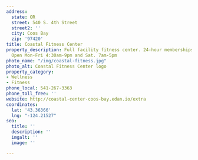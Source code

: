 ```yaml
---
address:
  state: OR
  street: 540 S. 4th Street
  street2: ''
  city: Coos Bay
  zip: '97420'
title: Coastal Fitness Center
property_description: Full facility fitness center. 24-hour memberships available.
  Open Mon-Fri 4:30am-9pm and Sat. 7am-5pm
photo_name: "/img/coastal-fitness.jpg"
photo_alt: Coastal Fitness Center logo
property_category:
- Wellness
- Fitness
phone_local: 541-267-3363
phone_toll_free: ''
website: http://coastal-center-coos-bay.edan.io/extra
coordinates:
  lat: '43.36366'
  lng: "-124.21527"
seo:
  title: ''
  description: ''
  imgalt: ''
  image: ''

---
```


